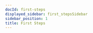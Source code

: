 ```yaml
---
docId: first-steps
displayed_sidebar: first_stepsSidebar
sidebar_position: 1
title: First Steps
---
```

